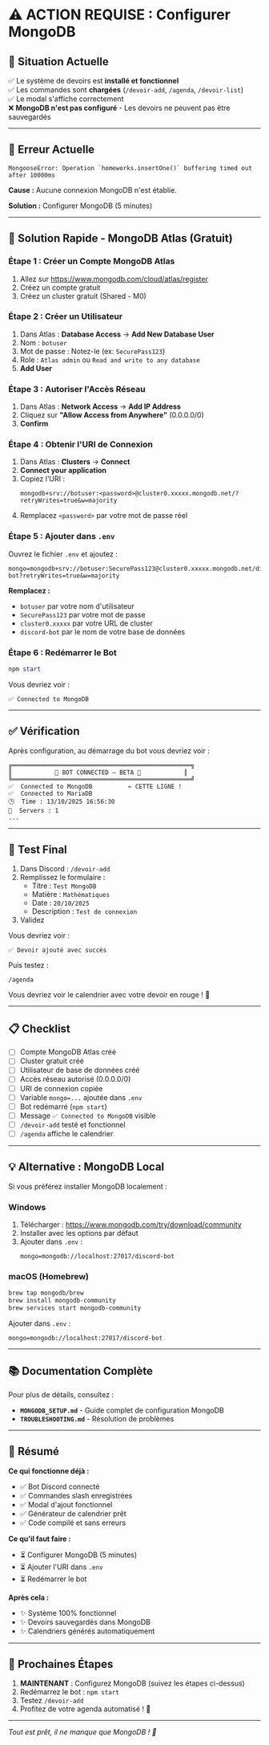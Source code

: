 # ⚠️ ACTION REQUISE : Configurer MongoDB

## 🎯 Situation Actuelle

✅ Le système de devoirs est **installé et fonctionnel**  
✅ Les commandes sont **chargées** (`/devoir-add`, `/agenda`, `/devoir-list`)  
✅ Le modal s'affiche correctement  
❌ **MongoDB n'est pas configuré** - Les devoirs ne peuvent pas être sauvegardés

---

## 🔴 Erreur Actuelle

```
MongooseError: Operation `homeworks.insertOne()` buffering timed out after 10000ms
```

**Cause :** Aucune connexion MongoDB n'est établie.

**Solution :** Configurer MongoDB (5 minutes)

---

## 🚀 Solution Rapide - MongoDB Atlas (Gratuit)

### Étape 1 : Créer un Compte MongoDB Atlas

1. Allez sur https://www.mongodb.com/cloud/atlas/register
2. Créez un compte gratuit
3. Créez un cluster gratuit (Shared - M0)

### Étape 2 : Créer un Utilisateur

1. Dans Atlas : **Database Access** → **Add New Database User**
2. Nom : `botuser`
3. Mot de passe : Notez-le (ex: `SecurePass123`)
4. Role : `Atlas admin` ou `Read and write to any database`
5. **Add User**

### Étape 3 : Autoriser l'Accès Réseau

1. Dans Atlas : **Network Access** → **Add IP Address**
2. Cliquez sur **"Allow Access from Anywhere"** (0.0.0.0/0)
3. **Confirm**

### Étape 4 : Obtenir l'URI de Connexion

1. Dans Atlas : **Clusters** → **Connect**
2. **Connect your application**
3. Copiez l'URI :
   ```
   mongodb+srv://botuser:<password>@cluster0.xxxxx.mongodb.net/?retryWrites=true&w=majority
   ```
4. Remplacez `<password>` par votre mot de passe réel

### Étape 5 : Ajouter dans `.env`

Ouvrez le fichier `.env` et ajoutez :

```env
mongo=mongodb+srv://botuser:SecurePass123@cluster0.xxxxx.mongodb.net/discord-bot?retryWrites=true&w=majority
```

**Remplacez :**

- `botuser` par votre nom d'utilisateur
- `SecurePass123` par votre mot de passe
- `cluster0.xxxxx` par votre URL de cluster
- `discord-bot` par le nom de votre base de données

### Étape 6 : Redémarrer le Bot

```powershell
npm start
```

Vous devriez voir :

```
✅ Connected to MongoDB
```

---

## ✅ Vérification

Après configuration, au démarrage du bot vous devriez voir :

```
╔══════════════════════════════════════════════════╗
║            🤖 BOT CONNECTED – BETA 🤖            ║
╚══════════════════════════════════════════════════╝
✅  Connected to MongoDB          ← CETTE LIGNE !
✅  Connected to MariaDB
🕒  Time : 13/10/2025 16:56:30
🤝  Servers : 1
...
```

---

## 🧪 Test Final

1. Dans Discord : `/devoir-add`
2. Remplissez le formulaire :
   - Titre : `Test MongoDB`
   - Matière : `Mathématiques`
   - Date : `20/10/2025`
   - Description : `Test de connexion`
3. Validez

Vous devriez voir :

```
✅ Devoir ajouté avec succès
```

Puis testez :

```
/agenda
```

Vous devriez voir le calendrier avec votre devoir en rouge ! 🎉

---

## 📋 Checklist

- [ ] Compte MongoDB Atlas créé
- [ ] Cluster gratuit créé
- [ ] Utilisateur de base de données créé
- [ ] Accès réseau autorisé (0.0.0.0/0)
- [ ] URI de connexion copiée
- [ ] Variable `mongo=...` ajoutée dans `.env`
- [ ] Bot redémarré (`npm start`)
- [ ] Message `✅ Connected to MongoDB` visible
- [ ] `/devoir-add` testé et fonctionnel
- [ ] `/agenda` affiche le calendrier

---

## 💡 Alternative : MongoDB Local

Si vous préférez installer MongoDB localement :

### Windows

1. Télécharger : https://www.mongodb.com/try/download/community
2. Installer avec les options par défaut
3. Ajouter dans `.env` :
   ```env
   mongo=mongodb://localhost:27017/discord-bot
   ```

### macOS (Homebrew)

```bash
brew tap mongodb/brew
brew install mongodb-community
brew services start mongodb-community
```

Ajouter dans `.env` :

```env
mongo=mongodb://localhost:27017/discord-bot
```

---

## 📚 Documentation Complète

Pour plus de détails, consultez :

- **`MONGODB_SETUP.md`** - Guide complet de configuration MongoDB
- **`TROUBLESHOOTING.md`** - Résolution de problèmes

---

## 🎯 Résumé

**Ce qui fonctionne déjà :**

- ✅ Bot Discord connecté
- ✅ Commandes slash enregistrées
- ✅ Modal d'ajout fonctionnel
- ✅ Générateur de calendrier prêt
- ✅ Code compilé et sans erreurs

**Ce qu'il faut faire :**

- ⏳ Configurer MongoDB (5 minutes)
- ⏳ Ajouter l'URI dans `.env`
- ⏳ Redémarrer le bot

**Après cela :**

- ✨ Système 100% fonctionnel
- ✨ Devoirs sauvegardés dans MongoDB
- ✨ Calendriers générés automatiquement

---

## 🚀 Prochaines Étapes

1. **MAINTENANT** : Configurez MongoDB (suivez les étapes ci-dessus)
2. Redémarrez le bot : `npm start`
3. Testez `/devoir-add`
4. Profitez de votre agenda automatisé ! 🎉

---

_Tout est prêt, il ne manque que MongoDB ! 💪_
